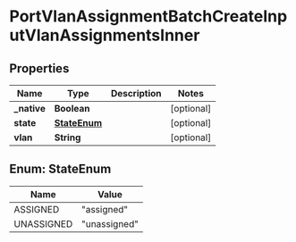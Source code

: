 

# PortVlanAssignmentBatchCreateInputVlanAssignmentsInner


## Properties

| Name | Type | Description | Notes |
|------------ | ------------- | ------------- | -------------|
|**_native** | **Boolean** |  |  [optional] |
|**state** | [**StateEnum**](#StateEnum) |  |  [optional] |
|**vlan** | **String** |  |  [optional] |



## Enum: StateEnum

| Name | Value |
|---- | -----|
| ASSIGNED | &quot;assigned&quot; |
| UNASSIGNED | &quot;unassigned&quot; |



